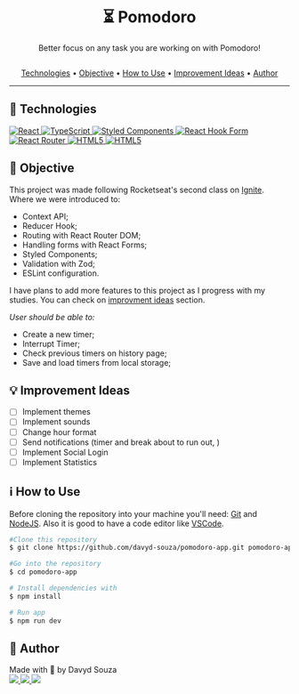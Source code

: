 <h1 align="center">⏳ Pomodoro</h1>
<p align="center">
  Better focus on any task you are working on with Pomodoro!
</p>
<p align="center">
	<img src="https://media.giphy.com/media/v1.Y2lkPTc5MGI3NjExOGFmMzU3ZWIwOGMxYzE5ZjU4ZTYzZTY2ZDlmNjE4OTQ4M2YwY2FhNyZjdD1n/gTrZdhA7HzRTeY2SSQ/giphy.gif" alt="" />
</p>

<p align="center">
  <a href="#tech">Technologies</a> •
  <a href="#objective">Objective</a> •
  <a href="#use">How to Use</a> •
  <a href="#ideas">Improvement Ideas</a> •
  <a href="#author">Author</a>
</p>

---

<h2 id="tech">🚀 Technologies</h2>

<a href="https://reactjs.org/" target="_blank">
  <img src="https://img.shields.io/badge/React-20232A?style=for-the-badge&logo=react&logoColor=61DAFB" alt="React" />
</a>
<a href="https://www.typescriptlang.org/" target="_blank">
  <img src="https://img.shields.io/badge/TypeScript-007ACC?style=for-the-badge&logo=typescript&logoColor=white" alt="TypeScript" />
</a>
<a href="styled-components.com/" target="_blank">
  <img src="https://img.shields.io/badge/Styled_Components-DB7093?style=for-the-badge&logo=styled-components&logoColor=white" alt="Styled Components" />
</a>
<a href="https://react-hook-form.com/" target="_blank">
  <img src="https://img.shields.io/badge/React_Hook_Form-ec5990?style=for-the-badge&logo=react-hook-form&logoColor=white" alt="React Hook Form" />
</a>
<a href="https://reactrouter.com/en/main" target="_blank">
  <img src="https://img.shields.io/badge/React_Router-CA4245?style=for-the-badge&logo=react-router&logoColor=white" alt="React Router" />
</a>
<a href="https://developer.mozilla.org/en-US/docs/Web/HTML" target="_blank">
  <img src="https://img.shields.io/badge/HTML5-E34F26?style=for-the-badge&logo=html5&logoColor=white" alt="HTML5" />
</a>
<a href="https://eslint.org/" target="_blank">
  <img src="https://img.shields.io/badge/eslint-3A33D1?style=for-the-badge&logo=eslint&logoColor=white" alt="HTML5" />
</a>

<h2 id="objective">🎯 Objective</h2>

<p>This project was made following Rocketseat's second class on <a href="https://www.rocketseat.com.br/ignite">Ignite</a>. Where we were introduced to:</p>
<ul>
	<li>Context API;</li>
	<li>Reducer Hook;</li>
  <li>Routing with React Router DOM;</li>
  <li>Handling forms with React Forms;</li>
	<li>Styled Components;</li>
	<li>Validation with Zod;</li>
	<li>ESLint configuration.</li>
</ul>
<p>I have plans to add more features to this project as I progress with my studies. You can check on <a href="#ideas">improvment ideas</a> section.</p>

<em>User should be able to:</em>

<ul>
	<li>Create a new timer;</li>
	<li>Interrupt Timer;</li>
	<li>Check previous timers on history page;</li>
	<li>Save and load timers from local storage;</li>
</ul>

<h2 id="ideas">💡 Improvement Ideas</h2>

- [ ] Implement themes
- [ ] Implement sounds
- [ ] Change hour format
- [ ] Send notifications (timer and break about to run out, )
- [ ] Implement Social Login
- [ ] Implement Statistics

<h2 id="use">ℹ️ How to Use</h2>

Before cloning the repository into your machine you'll need: [Git](https://git-scm.com) and [NodeJS](https://nodejs.org/en/). Also it is good to have a code editor like [VSCode](https://code.visualstudio.com/).

```bash
#Clone this repository
$ git clone https://github.com/davyd-souza/pomodoro-app.git pomodoro-app

#Go into the repository
$ cd pomodoro-app

# Install dependencies with
$ npm install

# Run app
$ npm run dev
```

<h2 id="author">👤 Author</h2>

<p>
  Made with 💛 by Davyd Souza </br>
  <a href="https://www.linkedin.com/in/davyd-souza/" target="_blank" alt="LinnkedIn badge">
    <img src="https://img.shields.io/badge/LinkedIn-0077B5?style=for-the-badge&logo=linkedin&logoColor=white"/>
  </a>
  <a href="mailto:davyd.eduardo.souza@hotmail.com" target="_blank" alt="Outlook badge">
    <img src="https://img.shields.io/badge/Outlook-0078D4?style=for-the-badge&logo=microsoft-outlook&logoColor=white"/>
  </a>
  <a href="https://www.instagram.com/odeisouza/" target="_blank" alt="Instagram badge">
    <img src="https://img.shields.io/badge/Instagram-E4405F?style=for-the-badge&logo=instagram&logoColor=white"/>
  </a>
</p>
